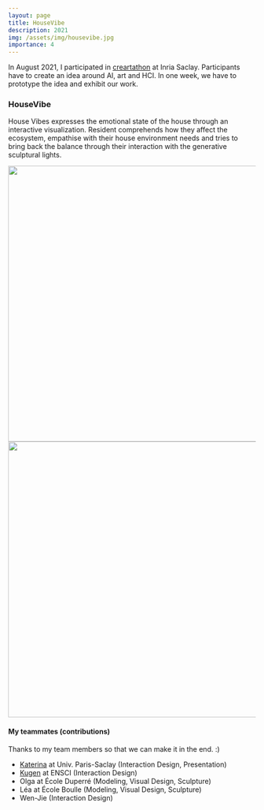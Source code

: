 ```yaml
---
layout: page
title: HouseVibe
description: 2021
img: /assets/img/housevibe.jpg
importance: 4
---
```


In August 2021, I participated in [creartathon](https://creartathon.com/2021_archive/) at Inria Saclay. Participants have to create an idea around AI, art and HCI. In one week, we have to prototype the idea and exhibit our work.

### HouseVibe

House Vibes expresses the emotional state of the house through an interactive visualization. Resident comprehends how they affect the ecosystem, empathise with their house environment needs and tries to bring back the balance through their interaction with the generative sculptural lights.

<img src="https://wenjietseng.github.io/assets/img/housevibe1.jpg" width="560">

<img src="https://wenjietseng.github.io/assets/img/housevibe2.jpg" width="560">

#### My teammates (contributions)

Thanks to my team members so that we can make it in the end. :)

- [Katerina](https://batziakoudi.com/index.html) at Univ. Paris-Saclay (Interaction Design, Presentation)
- [Kugen](https://kugen.fr/) at ENSCI (Interaction Design)
- Olga at École Duperré (Modeling, Visual Design, Sculpture)
- Léa at École Boulle (Modeling, Visual Design, Sculpture)
- Wen-Jie (Interaction Design)
